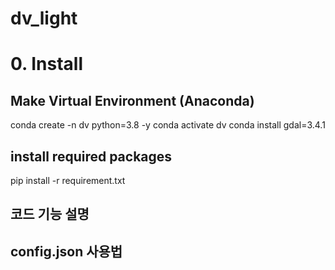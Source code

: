 # dv_light

# 0. Install 
## Make Virtual Environment (Anaconda) 
conda create -n dv python=3.8 -y
conda activate dv
conda install gdal=3.4.1

## install required packages
pip install -r requirement.txt


## 코드 기능 설명


## config.json 사용법




